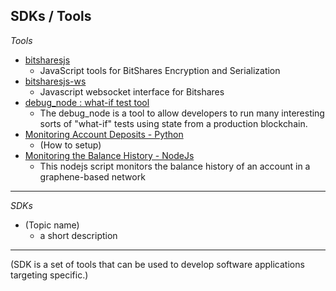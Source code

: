 ## SDKs / Tools

*Tools*
- [bitsharesjs](https://github.com/bitshares/bitsharesjs#bitsharesjs-bitsharesjs)
  - JavaScript tools for BitShares Encryption and Serialization
- [bitsharesjs-ws](https://github.com/bitshares/bitsharesjs-ws#bitshares-websocket-interface-bitsharesjs-ws)
  - Javascript websocket interface for Bitshares 
- [debug_node : what-if test tool](/forge/sdk_tools/debug_node_whatif_test.md#debug_node--what-if-test-tool)
  - The debug_node is a tool to allow developers to run many interesting sorts of "what-if" tests using state from a production blockchain. 
- [Monitoring Account Deposits - Python](/forge/sdk_tools/monitoring_python.md#monitoring-account-deposits---python)
  - (How to setup)
- [Monitoring the Balance History - NodeJs](/forge/sdk_tools/monitoring_nodejs.md#monitoring-the-balance-history---nodejs)
  - This nodejs script monitors the balance history of an account in a graphene-based network
  
***

*SDKs*

- (Topic name)
  - a short description


***

(SDK is a set of tools that can be used to develop software applications targeting specific.)
